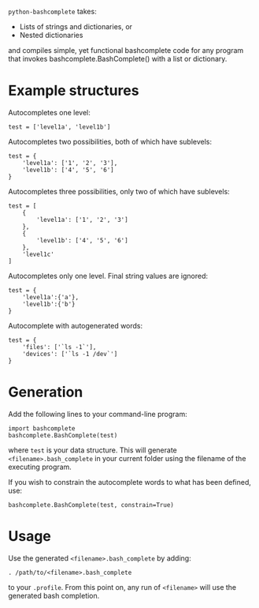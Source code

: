 `python-bashcomplete` takes:

* Lists of strings and dictionaries, or
* Nested dictionaries

and compiles simple, yet functional bashcomplete code for any program that
invokes bashcomplete.BashComplete() with a list or dictionary.

# Example structures

Autocompletes one level:

    test = ['level1a', 'level1b']

Autocompletes two possibilities, both of which have sublevels:

    test = {
        'level1a': ['1', '2', '3'],
        'level1b': ['4', '5', '6']
    }

Autocompletes three possibilities, only two of which have sublevels:

    test = [
        {
            'level1a': ['1', '2', '3']
        },
        {
            'level1b': ['4', '5', '6']
        },
        'level1c'
    ]

Autocompletes only one level. Final string values are ignored:

    test = {
        'level1a':{'a'},
        'level1b':{'b'}
    }

Autocomplete with autogenerated words:

    test = {
        'files': ['`ls -1`'],
        'devices': ['`ls -1 /dev`']
    }

# Generation

Add the following lines to your command-line program:

    import bashcomplete
    bashcomplete.BashComplete(test)

where `test` is your data structure. This will generate
`<filename>.bash_complete` in your current folder using the filename of the
executing program.

If you wish to constrain the autocomplete words to what has been defined,
use:

    bashcomplete.BashComplete(test, constrain=True)

# Usage

Use the generated `<filename>.bash_complete` by adding:

    . /path/to/<filename>.bash_complete

to your `.profile`. From this point on, any run of `<filename>` will use the
generated bash completion.
